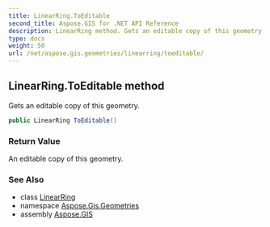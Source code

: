 ```yaml
---
title: LinearRing.ToEditable
second_title: Aspose.GIS for .NET API Reference
description: LinearRing method. Gets an editable copy of this geometry
type: docs
weight: 50
url: /net/aspose.gis.geometries/linearring/toeditable/
---
```

## LinearRing.ToEditable method

Gets an editable copy of this geometry.

```csharp
public LinearRing ToEditable()
```

### Return Value

An editable copy of this geometry.

### See Also

* class [LinearRing](../)
* namespace [Aspose.Gis.Geometries](../../linearring/)
* assembly [Aspose.GIS](../../../)


